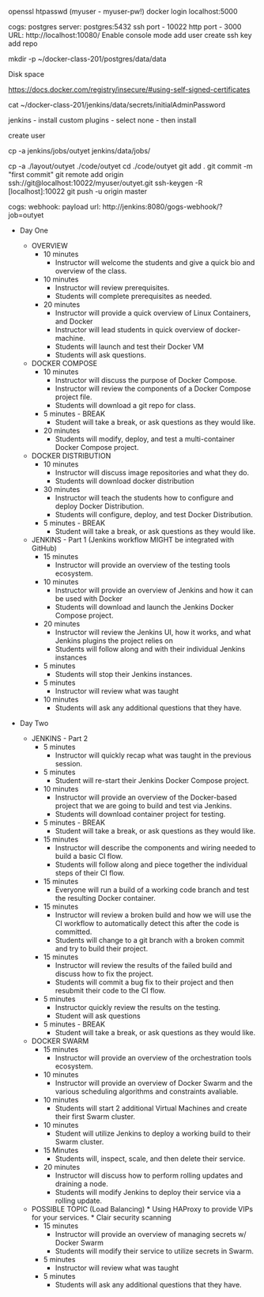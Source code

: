 openssl
htpasswd (myuser - myuser-pw!)
docker login localhost:5000

cogs:
postgres server: postgres:5432
ssh port - 10022
http port - 3000
URL: http://localhost:10080/
Enable console mode
add user
create ssh key
add repo

mkdir -p ~/docker-class-201/postgres/data/data

Disk space

https://docs.docker.com/registry/insecure/#using-self-signed-certificates

cat ~/docker-class-201/jenkins/data/secrets/initialAdminPassword

jenkins - install custom plugins - select none - then install

create user

cp -a jenkins/jobs/outyet jenkins/data/jobs/


cp -a ./layout/outyet ./code/outyet
cd ./code/outyet
git add .
git commit -m "first commit"
git remote add origin ssh://git@localhost:10022/myuser/outyet.git
ssh-keygen -R [localhost]:10022
git push -u origin master

cogs:
 webhook:
  payload url: http://jenkins:8080/gogs-webhook/?job=outyet



* Day One
   * OVERVIEW
      * 10 minutes
         * Instructor will welcome the students and give a quick bio and overview of the class.
      * 10 minutes
         * Instructor will review prerequisites.
         * Students will complete prerequisites as needed.
       * 20 minutes
         * Instructor will provide a quick overview of Linux Containers, and Docker 
         * Instructor will lead students in quick overview of docker-machine.
         * Students will launch and test their Docker VM
         * Students will ask questions.
   * DOCKER COMPOSE
      * 10 minutes
         * Instructor will discuss the purpose of Docker Compose.
         * Instructor will review the components of a Docker Compose project file.
         * Students will download a git repo for class.
      * 5 minutes - BREAK
         * Student will take a break, or ask questions as they would like.
      * 20 minutes
         * Students will modify, deploy, and test a multi-container Docker Compose project.
   * DOCKER DISTRIBUTION	
      * 10 minutes
         * Instructor will discuss image repositories and what they do.
         * Students will download docker distribution
      * 30 minutes
         * Instructor will teach the students how to configure and deploy Docker Distribution.
         * Students will configure, deploy, and test Docker Distribution.
      * 5 minutes - BREAK
         * Student will take a break, or ask questions as they would like.
   * JENKINS - Part 1   (Jenkins workflow MIGHT be integrated with GitHub)
      * 15 minutes
         * Instructor will provide an overview of the testing tools ecosystem.
      * 10 minutes
         * Instructor will provide an overview of Jenkins and how it can be used with Docker
         * Students will download and launch the Jenkins Docker Compose project.
      * 20 minutes
         * Instructor will review the Jenkins UI, how it works, and what Jenkins plugins the project relies on
         * Students will follow along and with their individual Jenkins instances
      * 5 minutes
         * Students will stop their Jenkins instances.
      * 5 minutes
         * Instructor will review what was taught
      * 10 minutes
         * Students will ask any additional questions that they have.

* Day Two
   * JENKINS - Part 2	
      * 5 minutes
         * Instructor will quickly recap what was taught in the previous session.
      * 5 minutes
         * Student will re-start their Jenkins Docker Compose project.
      * 10 minutes
         * Instructor will provide an overview of the Docker-based project that we are going to build and test via Jenkins.
         * Students will download container project for testing.
      * 5 minutes - BREAK
         * Student will take a break, or ask questions as they would like.
      * 15 minutes
         * Instructor will describe the components and wiring needed to build a basic CI flow.
         * Students will follow along and piece together the individual steps of their CI flow.
      * 15 minutes
         * Everyone will run a build of a working code branch and test the resulting Docker container.
      * 15 minutes
         * Instructor will review a broken build and how we will use the CI workflow to automatically detect this after the code is committed.
         * Students will change to a git branch with a broken commit and try to build their project.
      * 15 minutes
         * Instructor will review the results of the failed build and discuss how to fix the project.
         * Students will commit a bug fix to their project and then resubmit their code to the CI flow.
      * 5 minutes 
         * Instructor quickly review the results on the testing.
         * Student will ask questions
      * 5 minutes - BREAK
         * Student will take a break, or ask questions as they would like.
   * DOCKER SWARM
      * 15 minutes
         * Instructor will provide an overview of the orchestration tools ecosystem.
      * 10 minutes 
         * Instructor will provide an overview of Docker Swarm and the various scheduling algorithms and constraints avaliable.
      * 10 minutes
         * Students will start 2 additional Virtual Machines and create their first Swarm cluster.
      * 10 minutes
         * Student will utilize Jenkins to deploy a working build to their Swarm cluster.
      * 15 Minutes
         * Students will, inspect, scale, and then delete their service.
      * 20 minutes
         * Instructor will discuss how to perform rolling updates and draining a node.
         * Students will modify Jenkins to deploy their service via a rolling update.
   * POSSIBLE TOPIC (Load Balancing)
         * Using HAProxy to provide VIPs for your services.
         * Clair security scanning
      * 15 minutes
         * Instructor will provide an overview of managing secrets w/ Docker Swarm
         * Students will modify their service to utilize secrets in Swarm.
      * 5 minutes
         * Instructor will review what was taught
      * 5 minutes
         * Students will ask any additional questions that they have.
